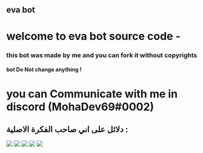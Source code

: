 ## eva bot
# welcome to eva bot source code - 
### this bot was made by me and you can fork it without copyrights
#### bot Do Not change anything !

# you can Communicate with me in discord (MohaDev69#0002) 

## دلائل على اني صاحب الفكرة الاصلية :
<img src="https://images-ext-2.discordapp.net/external/VnIsLtHXuBW4LvULp-fmMZ8KQDk3_M3lrCuk8it3xhw/https/image.prntscr.com/image/Zt4VUw9TR1Gm6UD6zJGtLA.png?width=389&height=473" />
<img src="https://images-ext-2.discordapp.net/external/Qf9rRryl7tRlbz_5JiMbtVbqk9pWYT52e2E22j_nQTc/https/image.prntscr.com/image/eMinpsTiTXi3rRDn8C5TPw.png?width=262&height=473" />
<img src="https://images-ext-1.discordapp.net/external/8FF2aHRZLXXxiWOlzvXSEUTyIOBdaXxvYdDJ77sJ9Mc/https/image.prntscr.com/image/KKEkes7OQ-GJ1zgk8ql9Uw.png?width=244&height=473" />
<img src="https://images-ext-2.discordapp.net/external/ofBp08hoQctlk5pxBrRMr6YiV8u51sdROb_rDPrUSJU/https/image.prntscr.com/image/PqmFUqiaSk67mPTUE9zD1A.png?width=220&height=472" />
<img src="https://images-ext-2.discordapp.net/external/pRVWg_fHgPiJcxEUh7u8VCzOgOyg3u_7tWxkq4JgZX0/https/image.prntscr.com/image/Qtv22Bx8TQiTwN5_SrF3hA.png" />




